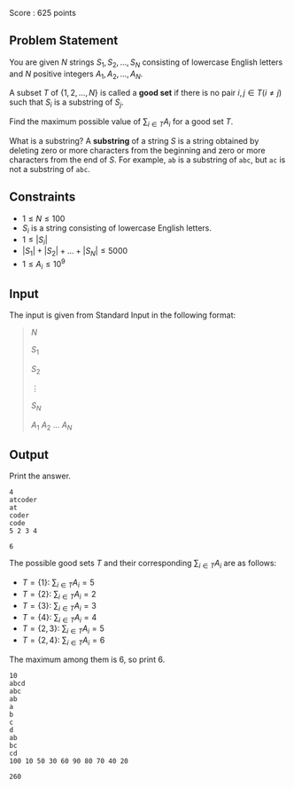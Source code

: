 Score : $625$ points

## Problem Statement

You are given $N$ strings $S_1, S_2, \ldots, S_N$ consisting of lowercase English letters and $N$ positive integers $A_1, A_2, \ldots, A_N$.

A subset $T$ of $\lbrace 1, 2, \ldots, N \rbrace$ is called a **good set** if there is no pair $i, j \in T (i \neq j)$ such that $S_i$ is a substring of $S_j$.

Find the maximum possible value of $\displaystyle \sum_{i \in T} A_i$ for a good set $T$.

What is a substring?
A **substring** of a string $S$ is a string obtained by deleting zero or more characters from the beginning and zero or more characters from the end of $S$. 
For example, `ab` is a substring of `abc`, but `ac` is not a substring of `abc`.

## Constraints

- $1 \leq N \leq 100$
- $S_i$ is a string consisting of lowercase English letters.
- $1 \leq |S_i|$
- $|S_1| + |S_2| + \ldots + |S_N| \leq 5000$
- $1 \leq A_i \leq 10^9$

## Input

The input is given from Standard Input in the following format:

> $N$
> 
> $S_1$
> 
> $S_2$
> 
> $\vdots$
> 
> $S_N$
> 
> $A_1$ $A_2$ $\ldots$ $A_N$

## Output

Print the answer.

```input1
4
atcoder
at
coder
code
5 2 3 4
```

```output1
6
```

The possible good sets $T$ and their corresponding $\displaystyle \sum_{i \in T} A_i$ are as follows:

- $T = \lbrace 1 \rbrace$: $\displaystyle \sum_{i \in T} A_i = 5$
- $T = \lbrace 2 \rbrace$: $\displaystyle \sum_{i \in T} A_i = 2$
- $T = \lbrace 3 \rbrace$: $\displaystyle \sum_{i \in T} A_i = 3$
- $T = \lbrace 4 \rbrace$: $\displaystyle \sum_{i \in T} A_i = 4$
- $T = \lbrace 2, 3 \rbrace$: $\displaystyle \sum_{i \in T} A_i = 5$
- $T = \lbrace 2, 4 \rbrace$: $\displaystyle \sum_{i \in T} A_i = 6$

The maximum among them is $6$, so print $6$.

```input2
10
abcd
abc
ab
a
b
c
d
ab
bc
cd
100 10 50 30 60 90 80 70 40 20
```

```output2
260
```